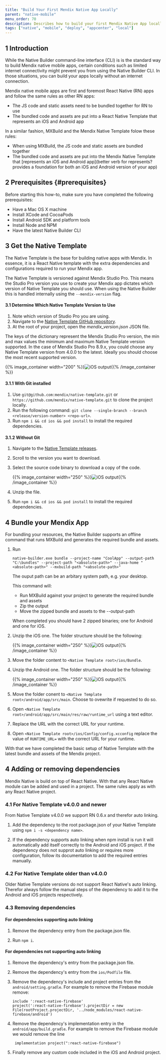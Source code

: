 ```yaml
---
title: "Build Your First Mendix Native App Locally"
parent: "native-mobile"
menu_order: 70
description: Describes how to build your first Mendix Native App locally.
tags: ["native", "mobile", "deploy", "appcenter", "local"]
---
```


## 1 Introduction

While the Native Builder command-line interface (CLI) is is the standard way to build Mendix native mobile apps, certain conditions such as limited internet connectivity might prevent you from using the Native Builder CLI. In those situations, you can build your apps locally without an internet connection.

Mendix native mobile apps are first and foremost React Native (RN) apps and follow the same rules as other RN apps:

* The JS code and static assets need to be bundled together for RN to use
* The bundled code and assets are put into a React Native Template that represents an iOS and Android app

In a similar fashion, MXBuild and the Mendix Native Template folow these rules:

* When using MXBuild, the JS code and static assets are bundled together
* The bundled code and assets are put into the Mendix Native Template that [represents an iOS and Android app](better verb for represents? provides a foundation for both an iOS and Android version of your app)

## 2 Prerequisites {#prerequisites}

Before starting this how-to, make sure you have completed the following prerequisites:

* Have a Mac OS X machine 
* Install XCode and CocoaPods 
* Install Android SDK and platform tools
* Install Node and NPM 
* Have the latest Native Builder CLI

## 3 Get the Native Template

The Native Template is the base for building native apps with Mendix. In essence, it is a React Native template with the extra dependencies and configurations required to run your Mendix app.

The Native Template is versioned against Mendix Studio Pro. This means the Studio Pro version you use to create your Mendix app dictates which version of Native Template you should use. When using the Native Builder this is handled internally using the `--mendix-version` flag.

#### 3.1 Determine Which Native Template Version to Use

1. Note which version of Studio Pro you are using.
2. Navigate to the [Native Template GitHub repository](github.com/mendix/native-template).
3. At the root of your project, open the *mendix_version.json* JSON file.

The keys of the dictionary represent the Mendix Studio Pro version, the min and max values the minimum and maximum Native Template version supported. In the case of Mendix Studio Pro 8.9.x, you could choose any Native Template version from 4.0.0 to the latest. Ideally you should choose the most recent supported version.

{{% image_container width="200" %}}![iOS output](attachments/native-build-locally/mendix-version.png){{% /image_container %}}

#### 3.1.1 With Git installed

1. Use `git@github.com:mendix/native-template.git` or `https://github.com/mendix/native-template.git` to clone the project locally. 
2. Run the following command: `git clone --single-branch --branch <release/version-number> <repo-url>`.
2. Run `npm i && cd ios && pod install` to install the required dependencies.

#### 3.1.2 Without Git

1. Navigate to the [Native Template releases](github.com/mendix/native-template/releases).
2. Scroll to the version you want to download.
3. Select the source code binary to download a copy of the code.

   {{% image_container width="250" %}}![iOS output](attachments/native-build-locally/github-assets.png){{% /image_container %}}

4. Unzip the file.
5. Run `npm i && cd ios && pod install` to install the required dependencies.

## 4 Bundle your Mendix App

For bundling your resources, the Native Builder supports an offline command that runs MXBuild and generates the required bundle and assets.

1. Run

   `native-builder.exe bundle --project-name "CoolApp" --output-path "C:\bundles" --project-path "<absolute-path>" --java-home "<absolute-path>" --mxbuild-path "<absolute-path>"`

   The ouput path can be an arbitary system path, e.g. your desktop.

   This command will:

   - Run MXBuild against your project to generate the required bundle and assets
   - Zip the output
   - Move the zipped bundle and assets to the --output-path

   When completed you should have 2 zipped binaries; one for Android and one for iOS.

2. Unzip the iOS one. The folder structure should be the following:

   {{% image_container width="250" %}}![iOS output](attachments/native-build-locally/ios-output.png){{% /image_container %}}

3. Move the folder content to `<Native Template root>/ios/Bundle`.

4. Unzip the Android one. The folder structure should be the following:

   {{% image_container width="250" %}}![iOS output](attachments/native-build-locally/android-output.png){{% /image_container %}}

5. Move the folder conent to `<Native Template root>/android/app/src/main`. Choose to ovewrite if requested to do so.

6. Open `<Native Template root>/android/app/src/main/res/raw/runtime_url` using a text editor.

7. Replace the URL with the correct URL for your runtime.

8. Open `<Native Template root>/ios/Config/config.xcconfig` replace the value of `RUNTIME_URL=` with the correct URL for your runtime.

With that we have completed the basic setup of Native Template with the latest bundle and assets of the Mendix project. 

## 4 Adding or removing dependencies

Mendix Native is build on top of React Native. With that any React Native module can be added and used in a project. The same rules apply as with any React Native project.

### 4.1 For Native Template v4.0.0 and newer

From Native Template v4.0.0 we support RN 0.6.x and therefor auto linking.

1. Add the dependency to the root package.json of your Native Template using `npm i -s <dependency name>`.

2. If the dependency supports auto linking when npm install is run it will automatically add itself correctly to the Android and iOS project. if the dependency does not supprot auto linking or requires more configuration, follow its documentation to add the required entries manually.

### 4.2 For Native Template older than v4.0.0

Older Native Template versions do not support React Native's auto linking. Therefor always follow the manual steps of the dependency to add it to the Android and iOS projects respectively.

### 4.3 Removing dependencies

#### For dependencies supporting auto linking

1. Remove the dependency entry from the package.json file.

2. Run `npm i`.

#### For dependencies not supporting auto linking

1. Remove the dependency's entry from the package.json file.

2. Remove the dependency's entry from the `ios/Podfile` file.

3. Remove the dependency's include and project entries from the `android/setting.gradle`. For example to remove the Firebase module remove: 

   ```
   include ':react-native-firebase' 
   project(':react-native-firebase').projectDir = new File(rootProject.projectDir, '../node_modules/react-native-firebase/android')
   ```

4. Remove the dependency's implementation entry in the `android/app/build.gradle`. For example to remove the Firebase module we would remove the line

   ```
    implementation project(":react-native-firebase")
   ```

5. Finally remove any custom code included in the iOS and Android project.
